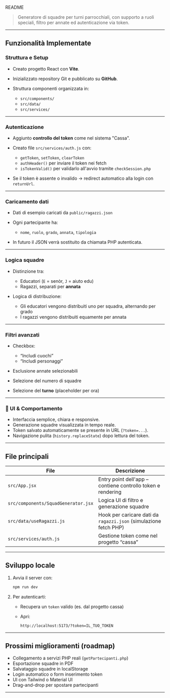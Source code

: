 README

> Generatore di squadre per turni parrocchiali, con supporto a ruoli speciali, filtro per annate ed autenticazione via token.

---

##  Funzionalità Implementate

###  Struttura e Setup

* Creato progetto React con **Vite**.
* Inizializzato repository Git e pubblicato su **GitHub**.
* Struttura componenti organizzata in:

  * `src/components/`
  * `src/data/`
  * `src/services/`

---

###  Autenticazione

* Aggiunto **controllo del token** come nel sistema "Cassa".
* Creato file `src/services/auth.js` con:

  * `getToken`, `setToken`, `clearToken`
  * `authHeader()` per inviare il token nei fetch
  * `isTokenValid()` per validarlo all'avvio tramite `checkSession.php`
* Se il token è assente o invalido → redirect automatico alla login con `returnUrl`.

---

###  Caricamento dati

* Dati di esempio caricati da `public/ragazzi.json`
* Ogni partecipante ha:

  * `nome`, `ruolo`, `grado`, `annata`, `tipologia`
* In futuro il JSON verrà sostituito da chiamata PHP autenticata.

---

###  Logica squadre

* Distinzione tra:

  * Educatori (`E` = senòr, `J` = aiuto edu)
  * Ragazzi, separati per **annata**
* Logica di distribuzione:

  * Gli educatori vengono distribuiti uno per squadra, alternando per grado
  * I ragazzi vengono distribuiti equamente per annata

---

###  Filtri avanzati

* Checkbox:

  * “Includi cuochi”
  * “Includi personaggi”
* Esclusione annate selezionabili
* Selezione del numero di squadre
* Selezione del **turno** (placeholder per ora)

---

### 📄 UI & Comportamento

* Interfaccia semplice, chiara e responsive.
* Generazione squadre visualizzata in tempo reale.
* Token salvato automaticamente se presente in URL (`?token=...`).
* Navigazione pulita (`history.replaceState`) dopo lettura del token.

---

##  File principali

| File                                | Descrizione                                                      |
| ----------------------------------- | ---------------------------------------------------------------- |
| `src/App.jsx`                       | Entry point dell'app – contiene controllo token e rendering      |
| `src/components/SquadGenerator.jsx` | Logica UI di filtro e generazione squadre                        |
| `src/data/useRagazzi.js`            | Hook per caricare dati da `ragazzi.json` (simulazione fetch PHP) |
| `src/services/auth.js`              | Gestione token come nel progetto “cassa”                         |

---

##  Sviluppo locale

1. Avvia il server con:

   ```bash
   npm run dev
   ```

2. Per autenticarti:

   * Recupera un `token` valido (es. dal progetto cassa)
   * Apri:

     ```
     http://localhost:5173/?token=IL_TUO_TOKEN
     ```

---

##  Prossimi miglioramenti (roadmap)

* Collegamento a servizi PHP reali (`getPartecipanti.php`)
* Esportazione squadre in PDF
* Salvataggio squadre in localStorage
* Login automatico o form inserimento token
* UI con Tailwind o Material UI
* Drag-and-drop per spostare partecipanti

---


